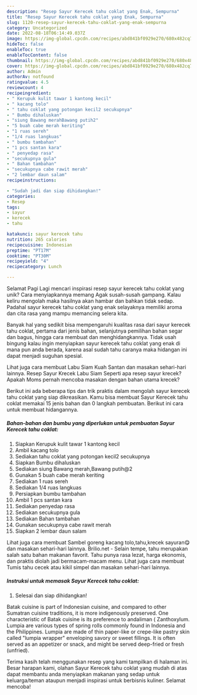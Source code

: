 ```yaml
---
description: "Resep Sayur Kerecek tahu coklat yang Enak, Sempurna"
title: "Resep Sayur Kerecek tahu coklat yang Enak, Sempurna"
slug: 1120-resep-sayur-kerecek-tahu-coklat-yang-enak-sempurna
category: Uncategorized
date: 2022-08-18T06:14:49.037Z
image: https://img-global.cpcdn.com/recipes/abd841bf0929e270/680x482cq70/sayur-kerecek-tahu-coklat-foto-resep-utama.jpg
hideToc: false
enableToc: true
enableTocContent: false
thumbnail: https://img-global.cpcdn.com/recipes/abd841bf0929e270/680x482cq70/sayur-kerecek-tahu-coklat-foto-resep-utama.jpg
cover: https://img-global.cpcdn.com/recipes/abd841bf0929e270/680x482cq70/sayur-kerecek-tahu-coklat-foto-resep-utama.jpg
author: Admin
authorAv: notfound
ratingvalue: 4.5
reviewcount: 4
recipeingredient:
- " Kerupuk kulit tawar 1 kantong kecil"
- " kacang tolo"
- " tahu coklat yang potongan kecil2 secukupnya"
- " Bumbu dihaluskan"
- "siung Bawang merahBawang putih2"
- "5 buah cabe merah keriting"
- "1 ruas sereh"
- "1/4 ruas langkuas"
- " bumbu tambahan"
- "1 pcs santan kara"
- " penyedap rasa"
- "secukupnya gula"
- " Bahan tambahan"
- "secukupnya cabe rawit merah"
- "2 lembar daun salam"
recipeinstructions:

- "Sudah jadi dan siap dihidangkan!"
categories:
- Resep
tags:
- sayur
- kerecek
- tahu

katakunci: sayur kerecek tahu 
nutrition: 265 calories
recipecuisine: Indonesian
preptime: "PT17M"
cooktime: "PT30M"
recipeyield: "4"
recipecategory: Lunch

---
```



Selamat Pagi Lagi mencari inspirasi resep sayur kerecek tahu coklat yang unik? Cara menyiapkannya memang Agak susah-susah gampang. Kalau keliru mengolah maka hasilnya akan hambar dan bahkan tidak sedap. Padahal sayur kerecek tahu coklat yang enak selayaknya memiliki aroma dan cita rasa yang mampu memancing selera kita.


Banyak hal yang sedikit bisa mempengaruhi kualitas rasa dari sayur kerecek tahu coklat, pertama dari jenis bahan, selanjutnya pemilihan bahan segar dan bagus, hingga cara membuat dan menghidangkannya. Tidak usah bingung kalau ingin menyiapkan sayur kerecek tahu coklat yang enak di mana pun anda berada, karena asal sudah tahu caranya maka hidangan ini dapat menjadi suguhan spesial.

Lihat juga cara membuat Labu Siam Kuah Santan dan masakan sehari-hari lainnya. Resep Sayur Krecek Labu Siam Seperti apa resep sayur krecek? Apakah Moms pernah mencoba masakan dengan bahan utama krecek?


Berikut ini ada beberapa tips dan trik praktis dalam mengolah sayur kerecek tahu coklat yang siap dikreasikan. Kamu bisa membuat Sayur Kerecek tahu coklat memakai 15 jenis bahan dan 0 langkah pembuatan. Berikut ini cara untuk membuat hidangannya.

<!--inarticleads1-->

##### Bahan-bahan dan bumbu yang diperlukan untuk pembuatan Sayur Kerecek tahu coklat:

1. Siapkan  Kerupuk kulit tawar 1 kantong kecil
1. Ambil  kacang tolo
1. Sediakan  tahu coklat yang potongan kecil2 secukupnya
1. Siapkan  Bumbu dihaluskan
1. Sediakan siung Bawang merah,Bawang putih@2
1. Gunakan 5 buah cabe merah keriting
1. Sediakan 1 ruas sereh
1. Sediakan 1/4 ruas langkuas
1. Persiapkan  bumbu tambahan
1. Ambil 1 pcs santan kara
1. Sediakan  penyedap rasa
1. Sediakan secukupnya gula
1. Sediakan  Bahan tambahan
1. Gunakan secukupnya cabe rawit merah
1. Siapkan 2 lembar daun salam


Lihat juga cara membuat Sambel goreng kacang tolo,tahu,krecek sayuran😋 dan masakan sehari-hari lainnya. Brilio.net - Selain tempe, tahu merupakan salah satu bahan makanan favorit. Tahu punya rasa lezat, harga ekonomis, dan praktis diolah jadi bermacam-macam menu. Lihat juga cara membuat Tumis tahu cecek atau kikil simpel dan masakan sehari-hari lainnya. 

<!--inarticleads2-->

##### Instruksi untuk memasak Sayur Kerecek tahu coklat:


1. Selesai dan siap dihidangkan!

Batak cuisine is part of Indonesian cuisine, and compared to other Sumatran cuisine traditions, it is more indigenously preserved. One characteristic of Batak cuisine is its preference to andaliman ( Zanthoxylum. Lumpia are various types of spring rolls commonly found in Indonesia and the Philippines. Lumpia are made of thin paper-like or crepe-like pastry skin called &#34;lumpia wrapper&#34; enveloping savory or sweet fillings. It is often served as an appetizer or snack, and might be served deep-fried or fresh (unfried). 

Terima kasih telah menggunakan resep yang kami tampilkan di halaman ini. Besar harapan kami, olahan Sayur Kerecek tahu coklat yang mudah di atas dapat membantu anda menyiapkan makanan yang sedap untuk keluarga/teman ataupun menjadi inspirasi untuk berbisnis kuliner. Selamat mencoba!
